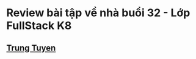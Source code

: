 # Review bài tập về nhà buổi 32 - Lớp FullStack K8

## [Trung Tuyen](https://ptt-fullstack.github.io/JavaScript-F8/DAY-32/index.html)
